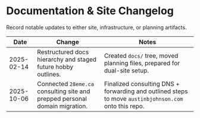 # Documentation & Site Changelog

Record notable updates to either site, infrastructure, or planning artifacts.

| Date       | Change | Notes |
|------------|--------|-------|
| 2025-02-14 | Restructured docs hierarchy and staged future hobby outlines. | Created `docs/` tree, moved planning files, prepared for dual-site setup. |
| 2025-10-06 | Connected `28eme.ca` consulting site and prepped personal domain migration. | Finalized consulting DNS + forwarding and outlined steps to move `austinbjohnson.com` onto this repo. |
